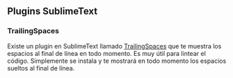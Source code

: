 ## Plugins SublimeText

### TrailingSpaces
Existe un plugin en SublimeText llamado [TrailingSpaces](https://github.com/SublimeText/TrailingSpaces) que te muestra los espacios al final de línea en todo momento. Es muy útil para lintear el código. Simplemente se instala y te mostrará en todo momento los espacios sueltos al final de línea.